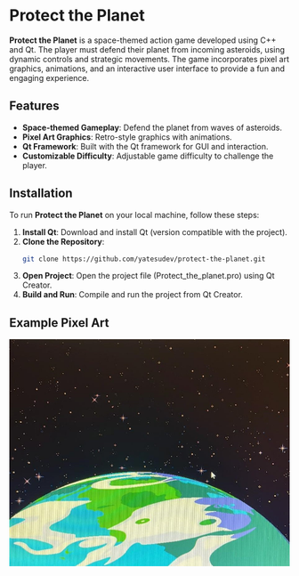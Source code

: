 # Protect the Planet

**Protect the Planet** is a space-themed action game developed using C++ and Qt. The player must defend their planet from incoming asteroids, using dynamic controls and strategic movements. The game incorporates pixel art graphics, animations, and an interactive user interface to provide a fun and engaging experience.


## Features
- **Space-themed Gameplay**: Defend the planet from waves of asteroids.
- **Pixel Art Graphics**: Retro-style graphics with animations.
- **Qt Framework**: Built with the Qt framework for GUI and interaction.
- **Customizable Difficulty**: Adjustable game difficulty to challenge the player.

## Installation
To run **Protect the Planet** on your local machine, follow these steps:

1. **Install Qt**: Download and install Qt (version compatible with the project).
2. **Clone the Repository**:
   ```bash
   git clone https://github.com/yatesudev/protect-the-planet.git
   ```
3. **Open Project**: Open the project file (Protect_the_planet.pro) using Qt Creator.
4. **Build and Run**: Compile and run the project from Qt Creator.

## Example Pixel Art
![Example Pixel Art](readme-img.jpeg)
